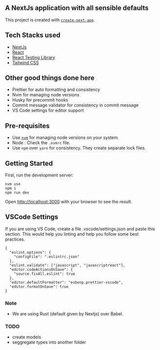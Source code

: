 ## A NextJs application with all sensible defaults

This project is created with [`create-next-app`](https://github.com/vercel/next.js/tree/canary/packages/create-next-app).

## Tech Stacks used

- [NextJs](https://nextjs.org/)
- [React](https://reactjs.org/)
- [React Testing Library](https://testing-library.com/docs/react-testing-library/intro/)
- [Tailwind CSS](https://tailwindcss.com/docs/guides/nextjs)

## Other good things done here

- Prettier for auto formatting and consistency
- Nvm for managing node versions
- Husky for precommit hooks
- Commit message validator for consistency in commit message
- VS Code settings for editor support

## Pre-requisites

- Use [`nvm`](https://github.com/nvm-sh/nvm) for managing node versions on your system.
- Node : Check the `.nvmrc` file.
- Use `npm` over `yarn` for consistency. They create separate lock files.

## Getting Started

First, run the development server:

```
nvm use
npm i
npm run dev
```

Open [http://localhost:3000](http://localhost:3000) with your browser to see the result.

## VSCode Settings

If you are using VS Code, create a file .vscode/settings.json and paste this section. This would help you linting and help you follow some best practices.

```
{
  "eslint.options": {
    "configFile": ".eslintrc.json"
  },
  "eslint.validate": ["javascript", "javascriptreact"],
  "editor.codeActionsOnSave": {
    "source.fixAll.eslint": true
  },
  "editor.defaultFormatter": "esbenp.prettier-vscode",
  "editor.formatOnSave": true
}
```

### Note

- We are using Rust (default given by Nextjs) over Babel.

### TODO

- create models
- seggregate types into another folder
